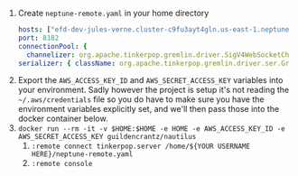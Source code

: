 1. Create `neptune-remote.yaml` in your home directory
    ```yaml
    hosts: ["efd-dev-jules-verne.cluster-c9fu3ayt4gln.us-east-1.neptune.amazonaws.com"]
    port: 8182
    connectionPool: {
      channelizer: org.apache.tinkerpop.gremlin.driver.SigV4WebSocketChannelizer}
    serializer: { className: org.apache.tinkerpop.gremlin.driver.ser.GryoMessageSerializerV3d0, config: { serializeResultToString: true }}
    ```
1.  Export the `AWS_ACCESS_KEY_ID` and `AWS_SECRET_ACCESS_KEY` variables into your environment.
    Sadly however the project is setup it's not reading the `~/.aws/credentials` file so you do have to make sure you have the environment variables explicitly set, and we'll then pass those into the docker container below.
1. `docker run --rm -it -v $HOME:$HOME -e HOME -e AWS_ACCESS_KEY_ID -e AWS_SECRET_ACCESS_KEY guildencrantz/nautilus`
    1. `:remote connect tinkerpop.server /home/${YOUR USERNAME HERE}/neptune-remote.yaml`
    1. `:remote console`

